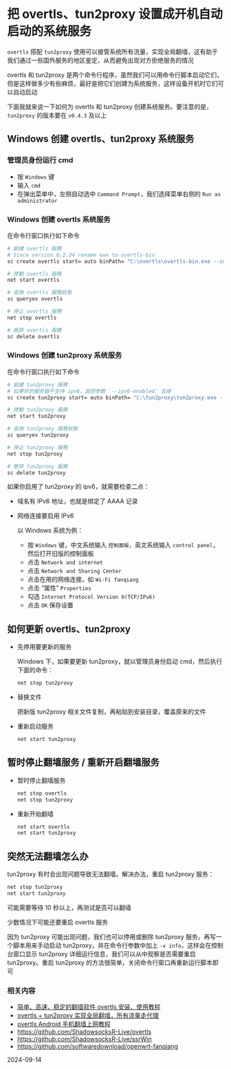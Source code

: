 # 把 overtls、tun2proxy 设置成开机自动启动的系统服务

`overtls` 搭配 `tun2proxy` 使用可以接管系统所有流量，实现全局翻墙，这有助于我们通过一些国外服务的地区鉴定，从而避免出现对方拒绝服务的情况

overtls 和 tun2proxy 是两个命令行程序，虽然我们可以用命令行脚本启动它们，但是这样做多少有些麻烦，最好是把它们创建为系统服务，这样设备开机时它们可以自动启动

下面我就来说一下如何为 overtls 和 tun2proxy 创建系统服务。要注意的是，  `tun2proxy` 的版本要在 `v0.4.3` 及以上

## Windows 创建 overtls、tun2proxy 系统服务

### 管理员身份运行 cmd

- 按 `Windows` 键
- 输入 `cmd`
- 在弹出菜单中，左侧自动选中 `Command Prompt`，我们选择菜单右侧的 `Run as administrator`

### Windows 创建 overtls 系统服务

在命令行窗口执行如下命令

```sh
# 創建 overtls 服務
# Since version 0.2.34 rename exe to overtls-bin
sc create overtls start= auto binPath= "C:\overtls\overtls-bin.exe --config C:\overtls\config.json --daemonize"

# 啓動 overtls 服務
net start overtls

# 查詢 overtls 服務狀態
sc queryex overtls

# 停止 overtls 服務
net stop overtls

# 刪除 overtls 服務
sc delete overtls
```

### Windows 创建 tun2proxy 系统服务

在命令行窗口执行如下命令

```sh
# 創建 tun2proxy 服務
# 如果你的服务器不支持 ipv6，就把参数 `--ipv6-enabled` 去掉
sc create tun2proxy start= auto binPath= "C:\tun2proxy\tun2proxy.exe --setup --proxy socks5://127.0.0.1:1080 --bypass 7.6.5.4 --bypass 3.2.1.0 --ipv6-enabled --daemonize"

# 啓動 tun2proxy 服務
net start tun2proxy

# 查詢 tun2proxy 服務狀態
sc queryex tun2proxy

# 停止 tun2proxy 服務
net stop tun2proxy

# 刪除 tun2proxy 服務
sc delete tun2proxy
```

如果你启用了 tun2proxy 的 ipv6，就需要检查二点：
- 域名有 IPv6 地址，也就是绑定了 AAAA 记录
- 网络连接要启用 IPv6

   以 Windows 系统为例：

   - 按 `Windows` 键，中文系统输入 `控制面板`，英文系统输入 `control panel`，然后打开旧版的控制面板
   - 点击 `Network and internet`
   - 点击 `Network and Sharing Center`
   - 点击在用的网络连接，如 `Wi-Fi fanqiang`
   - 点击 “属性” `Properties`
   - 勾选 `Internet Protocol Version 6(TCP/IPv6)`
   - 点击 `OK` 保存设置


## 如何更新 overtls、tun2proxy

- 先停用要更新的服务

   Windows 下，如果要更新 tun2proxy，就以管理员身份启动 cmd，然后执行下面的命令：

   ```bash
   net stop tun2proxy
   ```

- 替换文件

    把新版 tun2proxy 相关文件复制，再粘贴到安装目录，覆盖原来的文件

- 重新启动服务

   ```bash
   net start tun2proxy
   ```

## 暂时停止翻墙服务 / 重新开启翻墙服务

- 暂时停止翻墙服务

   ```bash
   net stop overtls
   net stop tun2proxy
   ```

- 重新开始翻墙

   ```bash
   net start overtls
   net start tun2proxy
   ```

## 突然无法翻墙怎么办

tun2proxy 有时会出现问题导致无法翻墙。解决办法，重启 tun2proxy 服务：

   ```bash
   net stop tun2proxy
   net start tun2proxy
   ```

可能需要等待 10 秒以上，再测试是否可以翻墙

少数情况下可能还要重启 overtls 服务

因为 tun2proxy 可能出现问题，我们也可以停用或删除 tun2proxy 服务，再写一个脚本用来手动启动 tun2proxy，并在命令行参数中加上 `-v info`，这样会在控制台窗口显示 tun2proxy 详细运行信息，我们可以从中观察是否需要重启 tun2proxy。重启 tun2proxy 的方法很简单，关闭命令行窗口再重新运行脚本即可


### 相关内容

- [简单、高速、稳定的翻墙软件 overtls 安装、使用教程](05.4.md)
- [overtls + tun2proxy 实现全局翻墙，所有流量走代理](05.42.md)
- [overtls Android 手机翻墙上网教程](05.43.md)
- <https://github.com/ShadowsocksR-Live/overtls>
- <https://github.com/ShadowsocksR-Live/ssrWin>
- <https://github.com/softwaredownload/openwrt-fanqiang>

2024-09-14